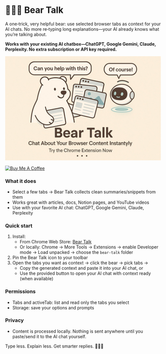 # 🐻‍❄️💬 Bear Talk

A one‑trick, very helpful bear: use selected browser tabs as context for your AI chats. No more re‑typing long explanations—your AI already knows what you’re talking about.

**Works with your existing AI chatbox—ChatGPT, Google Gemini, Claude, Perplexity. No extra subscription or API key required.**

![](./docs/poster.jpeg)

<a href="https://buymeacoffee.com/riiiiiiiiiina" target="_blank"><img src="https://cdn.buymeacoffee.com/buttons/v2/default-blue.png" alt="Buy Me A Coffee" style="height: 60px !important;width: 217px !important;" ></a>

### What it does

- Select a few tabs → Bear Talk collects clean summaries/snippets from them
- Works great with articles, docs, Notion pages, and YouTube videos
- Use with your favorite AI chat: ChatGPT, Google Gemini, Claude, Perplexity

### Quick start

1. Install:
   - From Chrome Web Store: [Bear Talk](https://chromewebstore.google.com/detail/bear-talk/amlejhgpkfmjpmfgdcflcopmkkkajjdb)
   - Or locally: Chrome → More Tools → Extensions → enable Developer mode → Load unpacked → choose the `bear-talk` folder
2. Pin the Bear Talk icon to your toolbar
3. Open the tabs you want as context → click the bear → pick tabs →
   - Copy the generated context and paste it into your AI chat, or
   - Use the provided button to open your AI chat with context ready (when available)

### Permissions

- Tabs and activeTab: list and read only the tabs you select
- Storage: save your options and prompts

### Privacy

- Content is processed locally. Nothing is sent anywhere until you paste/send it to the AI chat yourself.

Type less. Explain less. Get smarter replies. 🐻‍❄️✨
